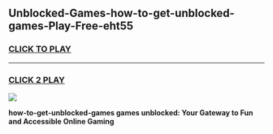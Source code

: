 
## Unblocked-Games-how-to-get-unblocked-games-Play-Free-eht55
<h3>
<a href="https://premium76.site?title=how-to-get-unblocked-games&ref=21A">CLICK TO PLAY</a></h3>
<hr>

<h3>
<a href="https://premium76.site?title=how-to-get-unblocked-games&ref=21A">CLICK 2 PLAY</a>
  
</h3>

<a href="https://premium76.site?title=how-to-get-unblocked-games&ref=21A"><img src="https://clearcache.store/games.png"></a>


**how-to-get-unblocked-games games unblocked: Your Gateway to Fun and Accessible Online Gaming**
